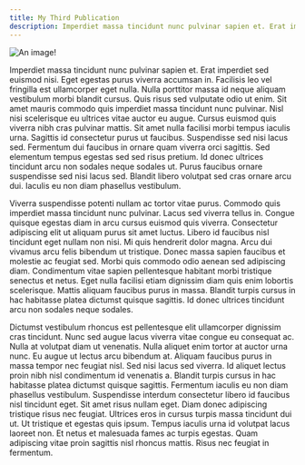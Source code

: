 ```yaml
---
title: My Third Publication
description: Imperdiet massa tincidunt nunc pulvinar sapien et. Erat imperdiet sed euismod nisi. Eget egestas purus viverra accumsan in. Facilisis leo vel fringilla est ullamcorper eget nulla. Nulla porttitor massa id neque aliquam vestibulum morbi blandit cursus.
---
```


![An image!](https://images.unsplash.com/photo-1631973719692-2d114e645737?ixid=MnwxMjA3fDB8MHxwaG90by1wYWdlfHx8fGVufDB8fHx8&ixlib=rb-1.2.1&auto=format&fit=crop&w=1600&q=80)

Imperdiet massa tincidunt nunc pulvinar sapien et. Erat imperdiet sed euismod nisi. Eget egestas purus viverra accumsan in. Facilisis leo vel fringilla est ullamcorper eget nulla. Nulla porttitor massa id neque aliquam vestibulum morbi blandit cursus. Quis risus sed vulputate odio ut enim. Sit amet mauris commodo quis imperdiet massa tincidunt nunc pulvinar. Nisl nisi scelerisque eu ultrices vitae auctor eu augue. Cursus euismod quis viverra nibh cras pulvinar mattis. Sit amet nulla facilisi morbi tempus iaculis urna. Sagittis id consectetur purus ut faucibus. Suspendisse sed nisi lacus sed. Fermentum dui faucibus in ornare quam viverra orci sagittis. Sed elementum tempus egestas sed sed risus pretium. Id donec ultrices tincidunt arcu non sodales neque sodales ut. Purus faucibus ornare suspendisse sed nisi lacus sed. Blandit libero volutpat sed cras ornare arcu dui. Iaculis eu non diam phasellus vestibulum.

Viverra suspendisse potenti nullam ac tortor vitae purus. Commodo quis imperdiet massa tincidunt nunc pulvinar. Lacus sed viverra tellus in. Congue quisque egestas diam in arcu cursus euismod quis viverra. Consectetur adipiscing elit ut aliquam purus sit amet luctus. Libero id faucibus nisl tincidunt eget nullam non nisi. Mi quis hendrerit dolor magna. Arcu dui vivamus arcu felis bibendum ut tristique. Donec massa sapien faucibus et molestie ac feugiat sed. Morbi quis commodo odio aenean sed adipiscing diam. Condimentum vitae sapien pellentesque habitant morbi tristique senectus et netus. Eget nulla facilisi etiam dignissim diam quis enim lobortis scelerisque. Mattis aliquam faucibus purus in massa. Blandit turpis cursus in hac habitasse platea dictumst quisque sagittis. Id donec ultrices tincidunt arcu non sodales neque sodales.

Dictumst vestibulum rhoncus est pellentesque elit ullamcorper dignissim cras tincidunt. Nunc sed augue lacus viverra vitae congue eu consequat ac. Nulla at volutpat diam ut venenatis. Nulla aliquet enim tortor at auctor urna nunc. Eu augue ut lectus arcu bibendum at. Aliquam faucibus purus in massa tempor nec feugiat nisl. Sed nisi lacus sed viverra. Id aliquet lectus proin nibh nisl condimentum id venenatis a. Blandit turpis cursus in hac habitasse platea dictumst quisque sagittis. Fermentum iaculis eu non diam phasellus vestibulum. Suspendisse interdum consectetur libero id faucibus nisl tincidunt eget. Sit amet risus nullam eget. Diam donec adipiscing tristique risus nec feugiat. Ultrices eros in cursus turpis massa tincidunt dui ut. Ut tristique et egestas quis ipsum. Tempus iaculis urna id volutpat lacus laoreet non. Et netus et malesuada fames ac turpis egestas. Quam adipiscing vitae proin sagittis nisl rhoncus mattis. Risus nec feugiat in fermentum.
